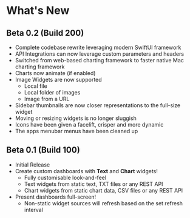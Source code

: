# What's New

## Beta 0.2 (Build 200)
*   Complete codebase rewrite leveraging modern SwiftUI framework
*   API Integrations can now leverage custom parameters and headers
*   Switched from web-based charting framework to faster native Mac charting framework
*   Charts now animate (if enabled)
*   Image Widgets are now supported
    *   Local file
    *   Local folder of images
    *   Image from a URL
*   Sidebar thumbnails are now closer representations to the full-size widget
*   Moving or resizing widgets is no longer sluggish
*   Icons have been given a facelift, crisper and more dynamic
*   The apps menubar menus have been cleaned up


## Beta 0.1 (Build 100)
*   Initial Release
*   Create custom dashboards with **Text** and **Chart** widgets!
    *   Fully customisable look-and-feel
    *   Text widgets from static text, TXT files or any REST API
    *   Chart widgets from static chart data, CSV files or any REST API
*   Present dashboards full-screen!
    *   Non-static widget sources will refresh based on the set refresh interval
